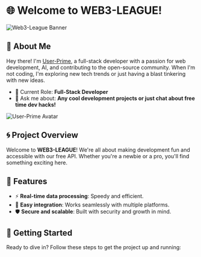 # 🌐 Welcome to WEB3-LEAGUE!

![Web3-League Banner](https://yourimageurl.com/banner.png) 

## 👋 About Me

Hey there! I'm [User-Prime](https://github.com/yourusername), a full-stack developer with a passion for web development, AI, and contributing to the open-source community. When I'm not coding, I'm exploring new tech trends or just having a blast tinkering with new ideas.

- 💼 Current Role: **Full-Stack Developer**
- 💬 Ask me about: **Any cool development projects or just chat about free time dev hacks!**

![User-Prime Avatar](https://yourimageurl.com/avatar.png) 

## 🌀 Project Overview

Welcome to **WEB3-LEAGUE**! We're all about making development fun and accessible with our free API. Whether you're a newbie or a pro, you'll find something exciting here.

## 🌟 Features

- ⚡ **Real-time data processing**: Speedy and efficient.
- 🔧 **Easy integration**: Works seamlessly with multiple platforms.
- 🛡️ **Secure and scalable**: Built with security and growth in mind.

## 🚀 Getting Started

Ready to dive in? Follow these steps to get the project up and running:




